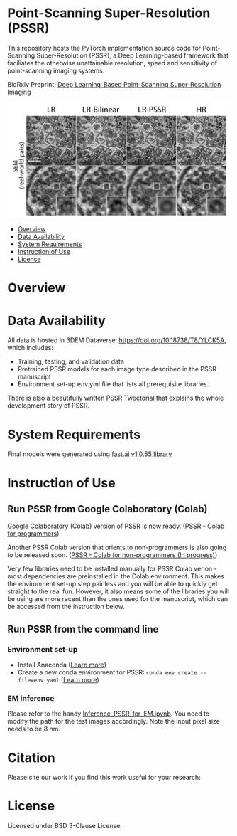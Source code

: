 # Point-Scanning Super-Resolution (PSSR)

This repository hosts the PyTorch implementation source code for Point-Scanning Super-Resolution (PSSR), a Deep Learning-based framework that faciliates the otherwise unattainable resolution, speed and sensitivity of point-scanning imaging systems. 

BioRxiv Preprint: [Deep Learning-Based Point-Scanning Super-Resolution Imaging](https://www.biorxiv.org/content/10.1101/740548v3)

![PSSR](example_imgs/em_example.png)


- [Overview](#overview)
- [Data Availability](#data-availablity)
- [System Requirements](#system-requirements)
- [Instruction of Use](#instruction-of-use)
- [License](#license)

# Overview

# Data Availability

All data is hosted in 3DEM Dataverse: https://doi.org/10.18738/T8/YLCK5A, which includes:
* Training, testing, and validation data
* Pretrained PSSR models for each image type described in the PSSR manuscript 
* Environment set-up env.yml file that lists all prerequisite libraries.

There is also a beautifully written [PSSR Tweetorial](https://twitter.com/manorlaboratory/status/1169624396891185152?s=20) that explains the whole development story of PSSR.

# System Requirements
Final models were generated using [fast.ai v1.0.55 library](https://github.com/fastai/fastai)

# Instruction of Use

## Run PSSR from Google Colaboratory (Colab)
Google Colaboratory (Colab) version of PSSR is now ready. ([PSSR - Colab for programmers](https://github.com/BPHO-Salk/PSSR/tree/master/colab_notebooks/))

Another PSSR Colab version that orients to non-programmers is also going to be released soon. ([PSSR - Colab for non-programmers (In progress)](https://github.com/BPHO-Salk/PSSR/tree/master/colab_notebooks/))

Very few libraries need to be installed manually for PSSR Colab verion - most dependencies are preinstalled in the Colab environment. This makes the environment set-up step painless and you will be able to quickly get straight to the real fun. However, it also means some of the libraries you will be using are more recent than the ones used for the manuscript, which can be accessed from the instruction below.

## Run PSSR from the command line 

### Environment set-up
- Install Anaconda ([Learn more](https://docs.anaconda.com/anaconda/install/))
- Create a new conda environment for PSSR: `conda env create --file=env.yaml` ([Learn more](https://docs.conda.io/projects/conda/en/latest/user-guide/tasks/manage-environments.html#creating-an-environment-from-an-environment-yml-file))

### EM inference
Please refer to the handy [Inference_PSSR_for_EM.ipynb](https://github.com/BPHO-Salk/PSSR/blob/master/Inference_PSSR_for_EM.ipynb). You need to modify the path for the test images accordingly. Note the input pixel size needs to be 8 nm.

# Citation
Please cite our work if you find this work useful for your research: 

# License
Licensed under BSD 3-Clause License.
